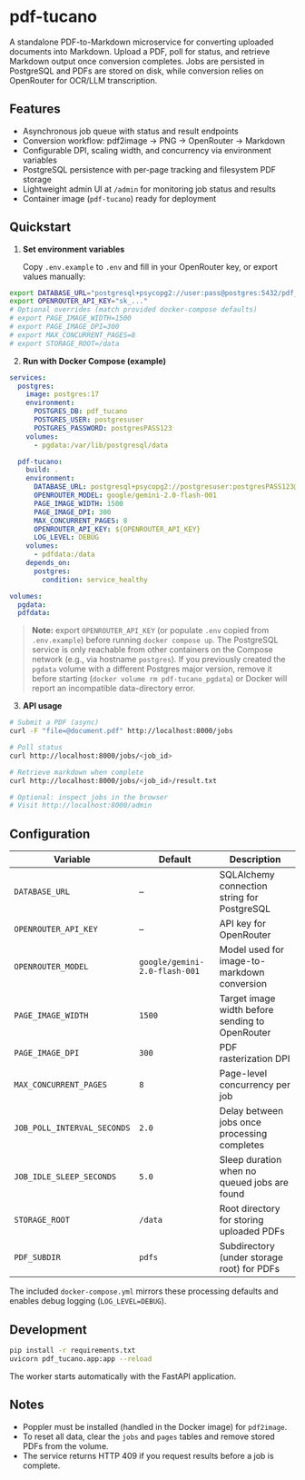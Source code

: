 # pdf-tucano

A standalone PDF-to-Markdown microservice for converting uploaded documents into Markdown. Upload a PDF, poll for status, and retrieve Markdown output once conversion completes. Jobs are persisted in PostgreSQL and PDFs are stored on disk, while conversion relies on OpenRouter for OCR/LLM transcription.

## Features

- Asynchronous job queue with status and result endpoints
- Conversion workflow: pdf2image → PNG → OpenRouter → Markdown
- Configurable DPI, scaling width, and concurrency via environment variables
- PostgreSQL persistence with per-page tracking and filesystem PDF storage
- Lightweight admin UI at `/admin` for monitoring job status and results
- Container image (`pdf-tucano`) ready for deployment

## Quickstart

1. **Set environment variables**

   Copy `.env.example` to `.env` and fill in your OpenRouter key, or export values manually:

```bash
export DATABASE_URL="postgresql+psycopg2://user:pass@postgres:5432/pdf_tucano"
export OPENROUTER_API_KEY="sk_..."
# Optional overrides (match provided docker-compose defaults)
# export PAGE_IMAGE_WIDTH=1500
# export PAGE_IMAGE_DPI=300
# export MAX_CONCURRENT_PAGES=8
# export STORAGE_ROOT=/data
```

2. **Run with Docker Compose (example)**

```yaml
services:
  postgres:
    image: postgres:17
    environment:
      POSTGRES_DB: pdf_tucano
      POSTGRES_USER: postgresuser
      POSTGRES_PASSWORD: postgresPASS123
    volumes:
      - pgdata:/var/lib/postgresql/data

  pdf-tucano:
    build: .
    environment:
      DATABASE_URL: postgresql+psycopg2://postgresuser:postgresPASS123@postgres:5432/pdf_tucano
      OPENROUTER_MODEL: google/gemini-2.0-flash-001
      PAGE_IMAGE_WIDTH: 1500
      PAGE_IMAGE_DPI: 300
      MAX_CONCURRENT_PAGES: 8
      OPENROUTER_API_KEY: ${OPENROUTER_API_KEY}
      LOG_LEVEL: DEBUG
    volumes:
      - pdfdata:/data
    depends_on:
      postgres:
        condition: service_healthy

volumes:
  pgdata:
  pdfdata:
```

> **Note:** export `OPENROUTER_API_KEY` (or populate `.env` copied from `.env.example`) before running `docker compose up`. The PostgreSQL service is only reachable from other containers on the Compose network (e.g., via hostname `postgres`).
If you previously created the `pgdata` volume with a different Postgres major version, remove it before starting (`docker volume rm pdf-tucano_pgdata`) or Docker will report an incompatible data-directory error.

3. **API usage**

```bash
# Submit a PDF (async)
curl -F "file=@document.pdf" http://localhost:8000/jobs

# Poll status
curl http://localhost:8000/jobs/<job_id>

# Retrieve markdown when complete
curl http://localhost:8000/jobs/<job_id>/result.txt

# Optional: inspect jobs in the browser
# Visit http://localhost:8000/admin
```

## Configuration

| Variable | Default | Description |
|----------|---------|-------------|
| `DATABASE_URL` | – | SQLAlchemy connection string for PostgreSQL |
| `OPENROUTER_API_KEY` | – | API key for OpenRouter |
| `OPENROUTER_MODEL` | `google/gemini-2.0-flash-001` | Model used for image-to-markdown conversion |
| `PAGE_IMAGE_WIDTH` | `1500` | Target image width before sending to OpenRouter |
| `PAGE_IMAGE_DPI` | `300` | PDF rasterization DPI |
| `MAX_CONCURRENT_PAGES` | `8` | Page-level concurrency per job |
| `JOB_POLL_INTERVAL_SECONDS` | `2.0` | Delay between jobs once processing completes |
| `JOB_IDLE_SLEEP_SECONDS` | `5.0` | Sleep duration when no queued jobs are found |
| `STORAGE_ROOT` | `/data` | Root directory for storing uploaded PDFs |
| `PDF_SUBDIR` | `pdfs` | Subdirectory (under storage root) for PDFs |

The included `docker-compose.yml` mirrors these processing defaults and enables debug logging (`LOG_LEVEL=DEBUG`).

## Development

```bash
pip install -r requirements.txt
uvicorn pdf_tucano.app:app --reload
```

The worker starts automatically with the FastAPI application.

## Notes

- Poppler must be installed (handled in the Docker image) for `pdf2image`.
- To reset all data, clear the `jobs` and `pages` tables and remove stored PDFs from the volume.
- The service returns HTTP 409 if you request results before a job is complete.
